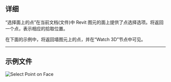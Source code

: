 ## 详细
“选择面上的点”在当前文档(文件)中 Revit 图元的面上提供了点选择选项。将返回一个点，表示相应的拾取位置。

在下面的示例中，将返回墙图元上的点，并在“Watch 3D”节点中可见。
___
## 示例文件

![Select Point on Face](./Dynamo.Nodes.DSPointOnElementSelection_img.jpg)
